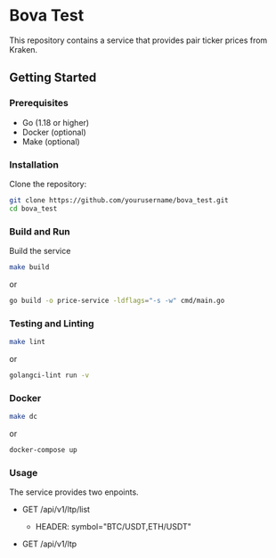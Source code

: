 # Bova Test

This repository contains a service that provides pair ticker prices from Kraken.

## Getting Started

### Prerequisites

- Go (1.18 or higher)
- Docker (optional)
- Make (optional)

### Installation

Clone the repository:

```bash
git clone https://github.com/yourusername/bova_test.git
cd bova_test
```

### Build and Run

Build the service
```bash
make build
```
or
```bash
go build -o price-service -ldflags="-s -w" cmd/main.go
```

### Testing and Linting

```bash
make lint
```
or
```bash
golangci-lint run -v
```

### Docker
```bash
make dc
```
or
```bash
docker-compose up
```

### Usage

The service provides two enpoints.
- GET /api/v1/ltp/list
    - HEADER: symbol="BTC/USDT,ETH/USDT"

- GET /api/v1/ltp



